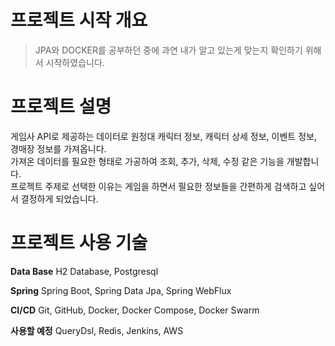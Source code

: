 <h1>프로젝트 시작 개요</h1>

> JPA와 DOCKER를 공부하던 중에 과연 내가 알고 있는게 맞는지 확인하기 위해서 시작하였습니다.<br>

<h1>프로젝트 설명</h1>
게임사 API로 제공하는 데이터로 원정대 캐릭터 정보, 캐릭터 상세 정보, 이벤트 정보, 경매장 정보를 가져옵니다.<br>
가져온 데이터를 필요한 형태로 가공하여 조회, 추가, 삭제, 수정 같은 기능을 개발합니다.<br>
프로젝트 주제로 선택한 이유는 게임을 하면서 필요한 정보들을 간편하게 검색하고 싶어서 결정하게 되었습니다.<br>

<h1>프로젝트 사용 기술</h1>

**Data Base**
H2 Database, Postgresql

**Spring**
Spring Boot, Spring Data Jpa, Spring WebFlux

**CI/CD**
Git, GitHub, Docker, Docker Compose, Docker Swarm

**사용할 예정**
QueryDsl, Redis, Jenkins, AWS

